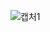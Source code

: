![캡처1](https://user-images.githubusercontent.com/105197501/200720759-d6da9efa-9d3d-4a37-98c5-e91c0f2a36a2.PNG)
